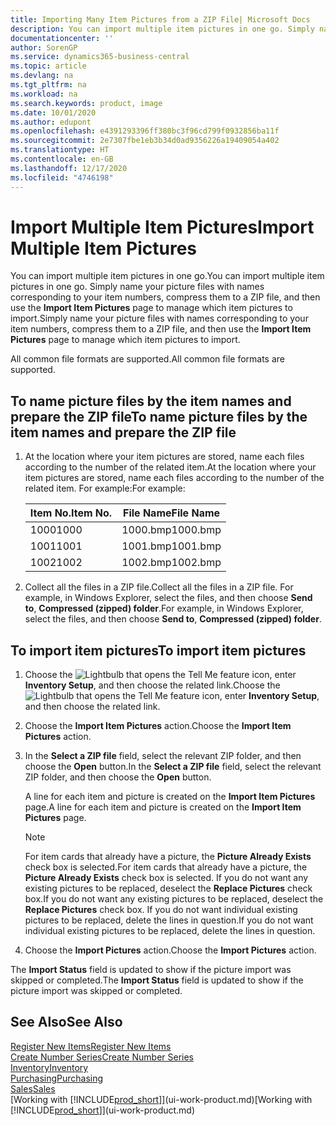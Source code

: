 ```yaml
---
title: Importing Many Item Pictures from a ZIP File| Microsoft Docs
description: You can import multiple item pictures in one go. Simply name your picture files with names corresponding to your item numbers, compress them to a zip file, and then use the Import Item Pictures page to manage which item pictures to import.
documentationcenter: ''
author: SorenGP
ms.service: dynamics365-business-central
ms.topic: article
ms.devlang: na
ms.tgt_pltfrm: na
ms.workload: na
ms.search.keywords: product, image
ms.date: 10/01/2020
ms.author: edupont
ms.openlocfilehash: e4391293396ff380bc3f96cd799f0932856ba11f
ms.sourcegitcommit: 2e7307fbe1eb3b34d0ad9356226a19409054a402
ms.translationtype: HT
ms.contentlocale: en-GB
ms.lasthandoff: 12/17/2020
ms.locfileid: "4746198"
---
```

# <a name="import-multiple-item-pictures"></a><span data-ttu-id="06304-104">Import Multiple Item Pictures</span><span class="sxs-lookup"><span data-stu-id="06304-104">Import Multiple Item Pictures</span></span>
<span data-ttu-id="06304-105">You can import multiple item pictures in one go.</span><span class="sxs-lookup"><span data-stu-id="06304-105">You can import multiple item pictures in one go.</span></span> <span data-ttu-id="06304-106">Simply name your picture files with names corresponding to your item numbers, compress them to a ZIP file, and then use the **Import Item Pictures** page to manage which item pictures to import.</span><span class="sxs-lookup"><span data-stu-id="06304-106">Simply name your picture files with names corresponding to your item numbers, compress them to a ZIP file, and then use the **Import Item Pictures** page to manage which item pictures to import.</span></span>

<span data-ttu-id="06304-107">All common file formats are supported.</span><span class="sxs-lookup"><span data-stu-id="06304-107">All common file formats are supported.</span></span>

## <a name="to-name-picture-files-by-the-item-names-and-prepare-the-zip-file"></a><span data-ttu-id="06304-108">To name picture files by the item names and prepare the ZIP file</span><span class="sxs-lookup"><span data-stu-id="06304-108">To name picture files by the item names and prepare the ZIP file</span></span>
1. <span data-ttu-id="06304-109">At the location where your item pictures are stored, name each files according to the number of the related item.</span><span class="sxs-lookup"><span data-stu-id="06304-109">At the location where your item pictures are stored, name each files according to the number of the related item.</span></span> <span data-ttu-id="06304-110">For example:</span><span class="sxs-lookup"><span data-stu-id="06304-110">For example:</span></span>

    |<span data-ttu-id="06304-111">Item No.</span><span class="sxs-lookup"><span data-stu-id="06304-111">Item No.</span></span>|<span data-ttu-id="06304-112">File Name</span><span class="sxs-lookup"><span data-stu-id="06304-112">File Name</span></span>|
    |-|-|
    |<span data-ttu-id="06304-113">1000</span><span class="sxs-lookup"><span data-stu-id="06304-113">1000</span></span>|<span data-ttu-id="06304-114">1000.bmp</span><span class="sxs-lookup"><span data-stu-id="06304-114">1000.bmp</span></span>|
    |<span data-ttu-id="06304-115">1001</span><span class="sxs-lookup"><span data-stu-id="06304-115">1001</span></span>|<span data-ttu-id="06304-116">1001.bmp</span><span class="sxs-lookup"><span data-stu-id="06304-116">1001.bmp</span></span>|
    |<span data-ttu-id="06304-117">1002</span><span class="sxs-lookup"><span data-stu-id="06304-117">1002</span></span>|<span data-ttu-id="06304-118">1002.bmp</span><span class="sxs-lookup"><span data-stu-id="06304-118">1002.bmp</span></span>|

2. <span data-ttu-id="06304-119">Collect all the files in a ZIP file.</span><span class="sxs-lookup"><span data-stu-id="06304-119">Collect all the files in a ZIP file.</span></span> <span data-ttu-id="06304-120">For example, in Windows Explorer, select the files, and then choose **Send to**, **Compressed (zipped) folder**.</span><span class="sxs-lookup"><span data-stu-id="06304-120">For example, in Windows Explorer, select the files, and then choose **Send to**, **Compressed (zipped) folder**.</span></span>     

## <a name="to-import-item-pictures"></a><span data-ttu-id="06304-121">To import item pictures</span><span class="sxs-lookup"><span data-stu-id="06304-121">To import item pictures</span></span>
1. <span data-ttu-id="06304-122">Choose the ![Lightbulb that opens the Tell Me feature](media/ui-search/search_small.png "Tell me what you want to do") icon, enter **Inventory Setup**, and then choose the related link.</span><span class="sxs-lookup"><span data-stu-id="06304-122">Choose the ![Lightbulb that opens the Tell Me feature](media/ui-search/search_small.png "Tell me what you want to do") icon, enter **Inventory Setup**, and then choose the related link.</span></span>
2. <span data-ttu-id="06304-123">Choose the **Import Item Pictures** action.</span><span class="sxs-lookup"><span data-stu-id="06304-123">Choose the **Import Item Pictures** action.</span></span>
3. <span data-ttu-id="06304-124">In the **Select a ZIP file** field, select the relevant ZIP folder, and then choose the **Open** button.</span><span class="sxs-lookup"><span data-stu-id="06304-124">In the **Select a ZIP file** field, select the relevant ZIP folder, and then choose the **Open** button.</span></span>

    <span data-ttu-id="06304-125">A line for each item and picture is created on the **Import Item Pictures** page.</span><span class="sxs-lookup"><span data-stu-id="06304-125">A line for each item and picture is created on the **Import Item Pictures** page.</span></span>

    > [!NOTE]
    > <span data-ttu-id="06304-126">For item cards that already have a picture, the **Picture Already Exists** check box is selected.</span><span class="sxs-lookup"><span data-stu-id="06304-126">For item cards that already have a picture, the **Picture Already Exists** check box is selected.</span></span> <span data-ttu-id="06304-127">If you do not want any existing pictures to be replaced, deselect the **Replace Pictures** check box.</span><span class="sxs-lookup"><span data-stu-id="06304-127">If you do not want any existing pictures to be replaced, deselect the **Replace Pictures** check box.</span></span> <span data-ttu-id="06304-128">If you do not want individual existing pictures to be replaced, delete the lines in question.</span><span class="sxs-lookup"><span data-stu-id="06304-128">If you do not want individual existing pictures to be replaced, delete the lines in question.</span></span>

3. <span data-ttu-id="06304-129">Choose the **Import Pictures** action.</span><span class="sxs-lookup"><span data-stu-id="06304-129">Choose the **Import Pictures** action.</span></span>

<span data-ttu-id="06304-130">The **Import Status** field is updated to show if the picture import was skipped or completed.</span><span class="sxs-lookup"><span data-stu-id="06304-130">The **Import Status** field is updated to show if the picture import was skipped or completed.</span></span>       

## <a name="see-also"></a><span data-ttu-id="06304-131">See Also</span><span class="sxs-lookup"><span data-stu-id="06304-131">See Also</span></span>
[<span data-ttu-id="06304-132">Register New Items</span><span class="sxs-lookup"><span data-stu-id="06304-132">Register New Items</span></span>](inventory-how-register-new-items.md)  
[<span data-ttu-id="06304-133">Create Number Series</span><span class="sxs-lookup"><span data-stu-id="06304-133">Create Number Series</span></span>](ui-create-number-series.md)  
[<span data-ttu-id="06304-134">Inventory</span><span class="sxs-lookup"><span data-stu-id="06304-134">Inventory</span></span>](inventory-manage-inventory.md)  
[<span data-ttu-id="06304-135">Purchasing</span><span class="sxs-lookup"><span data-stu-id="06304-135">Purchasing</span></span>](purchasing-manage-purchasing.md)  
[<span data-ttu-id="06304-136">Sales</span><span class="sxs-lookup"><span data-stu-id="06304-136">Sales</span></span>](sales-manage-sales.md)  
<span data-ttu-id="06304-137">[Working with [!INCLUDE[prod_short](includes/prod_short.md)]](ui-work-product.md)</span><span class="sxs-lookup"><span data-stu-id="06304-137">[Working with [!INCLUDE[prod_short](includes/prod_short.md)]](ui-work-product.md)</span></span>
